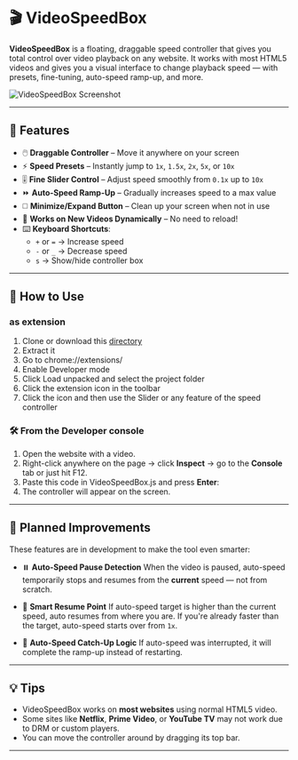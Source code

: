 # 🎬 VideoSpeedBox

**VideoSpeedBox** is a floating, draggable speed controller that gives you total control over video playback on any website. It works with most HTML5 videos and gives you a visual interface to change playback speed — with presets, fine-tuning, auto-speed ramp-up, and more.

![VideoSpeedBox Screenshot](https://github.com/user-attachments/assets/754232d0-2f96-4d27-b525-0a4063108817)

---

## 🚀 Features

- 🖱️ **Draggable Controller** – Move it anywhere on your screen
- ⚡ **Speed Presets** – Instantly jump to `1x`, `1.5x`, `2x`, `5x`, or `10x`
- 🎚️ **Fine Slider Control** – Adjust speed smoothly from `0.1x` up to `10x`
- ⏩ **Auto-Speed Ramp-Up** – Gradually increases speed to a max value
- ◻️ **Minimize/Expand Button** – Clean up your screen when not in use
- 🔄 **Works on New Videos Dynamically** – No need to reload!
- ⌨️ **Keyboard Shortcuts**:
  - `+` or `=` → Increase speed
  - `-` or `_` → Decrease speed
  - `s` → Show/hide controller box

---

## 🧩 How to Use

### as extension

1. Clone or download this [directory](https://github.com/B4l3rI0n/general/blob/main/VideoSpeedBox/video-speed-controller.zip)
2. Extract it
3. Go to chrome://extensions/
4. Enable Developer mode
5. Click Load unpacked and select the project folder
6. Click the extension icon in the toolbar
7. Click the icon and then use the Slider or any feature of the speed controller 

### 🛠️ From the Developer console

1. Open the website with a video.
2. Right-click anywhere on the page → click **Inspect** → go to the **Console** tab or just hit F12.
3. Paste this code in VideoSpeedBox.js and press **Enter**:
4. The controller will appear on the screen.

---

## 🔮 Planned Improvements

These features are in development to make the tool even smarter:

* ⏸️ **Auto-Speed Pause Detection**
  When the video is paused, auto-speed temporarily stops and resumes from the **current** speed — not from scratch.

* 🎯 **Smart Resume Point**
  If auto-speed target is higher than the current speed, auto resumes from where you are.
  If you're already faster than the target, auto-speed starts over from `1x`.

* 🧠 **Auto-Speed Catch-Up Logic**
  If auto-speed was interrupted, it will complete the ramp-up instead of restarting.

---

## 💡 Tips

* VideoSpeedBox works on **most websites** using normal HTML5 video.
* Some sites like **Netflix**, **Prime Video**, or **YouTube TV** may not work due to DRM or custom players.
* You can move the controller around by dragging its top bar.
---


